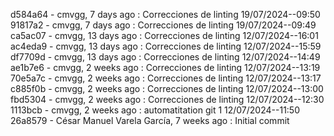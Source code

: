 d584a64 - cmvgg, 7 days ago : Correcciones de linting 19/07/2024--09:50
91817a2 - cmvgg, 7 days ago : Correcciones de linting 19/07/2024--09:49
ca5ac07 - cmvgg, 13 days ago : Correcciones de linting 12/07/2024--16:01
ac4eda9 - cmvgg, 13 days ago : Correcciones de linting 12/07/2024--15:59
df7709d - cmvgg, 13 days ago : Correcciones de linting 12/07/2024--14:49
ae1b7e6 - cmvgg, 2 weeks ago : Correcciones de linting 12/07/2024--13:19
70e5a7c - cmvgg, 2 weeks ago : Correcciones de linting 12/07/2024--13:17
c885f0b - cmvgg, 2 weeks ago : Correcciones de linting 12/07/2024--13:00
fbd5304 - cmvgg, 2 weeks ago : Correcciones de linting 12/07/2024--12:30
1113bcb - cmvgg, 2 weeks ago : automatitation git 1 12/07/2024--11:50
26a8579 - César Manuel Varela García, 7 weeks ago : Initial commit